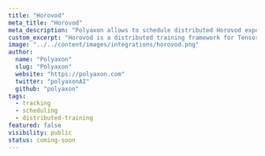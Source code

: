 ```yaml
---
title: "Horovod"
meta_title: "Horovod"
meta_description: "Polyaxon allows to schedule distributed Horovod experiments, and supports tracking metrics, outputs, and models natively."
custom_excerpt: "Horovod is a distributed training framework for TensorFlow, Keras, PyTorch, and MXNet. The goal of Horovod is to make distributed Deep Learning fast and easy to use."
image: "../../content/images/integrations/horovod.png"
author:
  name: "Polyaxon"
  slug: "Polyaxon"
  website: "https://polyaxon.com"
  twitter: "polyaxonAI"
  github: "polyaxon"
tags: 
  - tracking
  - scheduling
  - distributed-training
featured: false
visibility: public
status: coming-soon
---
```

